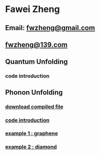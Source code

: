 # Fawei Zheng
##  Email: fwzheng@gmail.com
##         fwzheng@139.com

## Quantum Unfolding
###     code introduction
## Phonon Unfolding
###     [download compiled file](/PhononUnfolding_linux64.x)
###     [code introduction](/PhononUnfolding.pdf)
###     [example 1 : graphene](/graphene.tar.gz)
###     [example 2 : diamond](/diamond.tar.gz)
